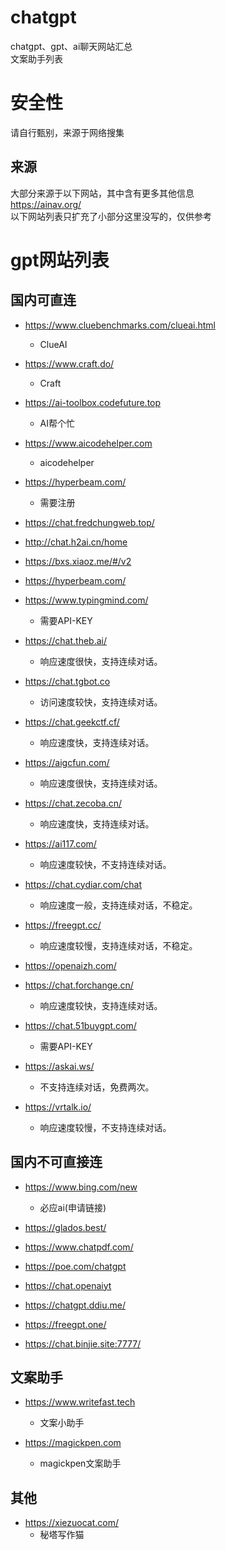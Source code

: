 # chatgpt
chatgpt、gpt、ai聊天网站汇总  
文案助手列表  

# 安全性
请自行甄别，来源于网络搜集  

## 来源
大部分来源于以下网站，其中含有更多其他信息    
https://ainav.org/  
以下网站列表只扩充了小部分这里没写的，仅供参考

# gpt网站列表
## 国内可直连
* https://www.cluebenchmarks.com/clueai.html
  - ClueAI
  
* https://www.craft.do/
  - Craft

* https://ai-toolbox.codefuture.top
  - AI帮个忙
  
* https://www.aicodehelper.com
  - aicodehelper

* https://hyperbeam.com/
  - 需要注册
  
* https://chat.fredchungweb.top/

* http://chat.h2ai.cn/home

* https://bxs.xiaoz.me/#/v2

* https://hyperbeam.com/

* https://www.typingmind.com/
  - 需要API-KEY

* https://chat.theb.ai/  
  - 响应速度很快，支持连续对话。

* https://chat.tgbot.co 
  - 访问速度较快，支持连续对话。

* https://chat.geekctf.cf/ 
  - 响应速度快，支持连续对话。

* https://aigcfun.com/ 
  - 响应速度很快，支持连续对话。

* https://chat.zecoba.cn/ 
  - 响应速度快，支持连续对话。

* https://ai117.com/ 
  - 响应速度较快，不支持连续对话。

* https://chat.cydiar.com/chat 
  - 响应速度一般，支持连续对话，不稳定。

* https://freegpt.cc/ 
  - 响应速度较慢，支持连续对话，不稳定。

* https://openaizh.com/ 

* https://chat.forchange.cn/ 
  - 响应速度较快，支持连续对话。

* https://chat.51buygpt.com/ 
  - 需要API-KEY

* https://askai.ws/ 
  - 不支持连续对话，免费两次。

* https://vrtalk.io/ 
  - 响应速度较慢，不支持连续对话。

## 国内不可直接连
* https://www.bing.com/new
  - 必应ai(申请链接)
  
* https://glados.best/  

* https://www.chatpdf.com/  

* https://poe.com/chatgpt  

* https://chat.openaiyt  

* https://chatgpt.ddiu.me/  

* https://freegpt.one/  

* https://chat.binjie.site:7777/ 

## 文案助手
* https://www.writefast.tech
  - 文案小助手

* https://magickpen.com
  - magickpen文案助手

## 其他
* https://xiezuocat.com/
  - 秘塔写作猫

